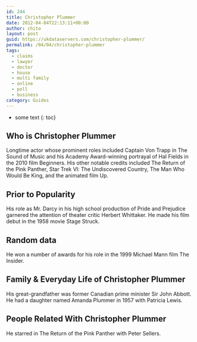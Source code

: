 ```yaml
---
id: 244
title: Christopher Plummer
date: 2012-04-04T22:13:11+00:00
author: chito
layout: post
guid: https://ukdataservers.com/christopher-plummer/
permalink: /04/04/christopher-plummer
tags:
  - claims
  - lawyer
  - doctor
  - house
  - multi family
  - online
  - poll
  - business
category: Guides
---
```


* some text
{: toc}


## Who is  Christopher Plummer
                  
                  
                  
Longtime actor whose prominent roles included Captain Von Trapp in The Sound of Music and his Academy Award-winning portrayal of Hal Fields in the 2010 film Beginners. His other notable credits included The Return of the Pink Panther, Star Trek VI: The Undiscovered Country, The Man Who Would Be King, and the animated film Up.
                  
                
                
                
## Prior to Popularity 
                  
                  
                  
His role as Mr. Darcy in his high school production of Pride and Prejudice garnered the attention of theater critic Herbert Whittaker. He made his film debut in the 1958 movie Stage Struck. 
                  
                
                
                
## Random data 
                  
                  
                  
He won a number of awards for his role in the 1999 Michael Mann film The Insider.
                  
                
                
                
## Family & Everyday Life of Christopher Plummer
                  
                  
                  
His great-grandfather was former Canadian prime minister Sir John Abbott. He had a daughter named Amanda Plummer in 1957 with Patricia Lewis. 
                  
                
                
                
## People Related With  Christopher Plummer
                  
                  
                  
He starred in The Return of the Pink Panther with Peter Sellers.
                  
                
              
            
          
          
          
    
    
  

